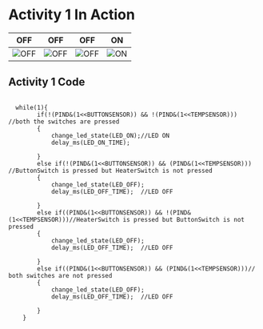 # Activity 1 In Action

|OFF|OFF|OFF|ON|
|:--:|:--:|:--:|:--:|
|![OFF](https://user-images.githubusercontent.com/80662569/115880845-cb579200-a468-11eb-8c5f-c0a4af578e13.PNG) |![OFF](https://user-images.githubusercontent.com/80662569/115880893-d5799080-a468-11eb-9b5c-994641382343.PNG)|![OFF](https://user-images.githubusercontent.com/80662569/115880899-d6aabd80-a468-11eb-96f0-ede2b16d1dfb.PNG)|![ON](https://user-images.githubusercontent.com/80662569/115880895-d6122700-a468-11eb-9f96-7bf86424943e.PNG)|


## Activity 1 Code 
```
	
  while(1){
        if(!(PIND&(1<<BUTTONSENSOR)) && !(PIND&(1<<TEMPSENSOR))) //both the switches are pressed
        {
            change_led_state(LED_ON);//LED ON
		    delay_ms(LED_ON_TIME); 

        }
        else if(!(PIND&(1<<BUTTONSENSOR)) && (PIND&(1<<TEMPSENSOR))) //ButtonSwitch is pressed but HeaterSwitch is not pressed
        {
            change_led_state(LED_OFF);
		    delay_ms(LED_OFF_TIME);	 //LED OFF

        }
        else if((PIND&(1<<BUTTONSENSOR)) && !(PIND&(1<<TEMPSENSOR)))//HeaterSwitch is pressed but ButtonSwitch is not pressed
        {
            change_led_state(LED_OFF);
		    delay_ms(LED_OFF_TIME);	 //LED OFF

        }
        else if((PIND&(1<<BUTTONSENSOR)) && (PIND&(1<<TEMPSENSOR)))// both switches are not pressed
        {
            change_led_state(LED_OFF);
		    delay_ms(LED_OFF_TIME);	 //LED OFF

        }
    }

```
